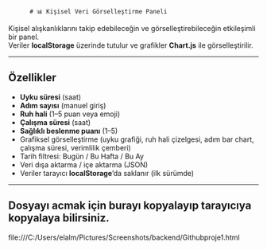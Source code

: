 

       
          # 📊 Kişisel Veri Görselleştirme Paneli

Kişisel alışkanlıklarını takip edebileceğin ve görselleştirebileceğin etkileşimli bir panel.  
Veriler **localStorage** üzerinde tutulur ve grafikler **Chart.js** ile görselleştirilir.  

---

## Özellikler

-  **Uyku süresi** (saat)
-  **Adım sayısı** (manuel giriş)
-  **Ruh hali** (1–5 puan veya emoji)
-  **Çalışma süresi** (saat)
-  **Sağlıklı beslenme puanı** (1–5)  
-  Grafiksel görselleştirme (uyku grafiği, ruh hali çizelgesi, adım bar chart, çalışma süresi, verimlilik çemberi)
-  Tarih filtresi: Bugün / Bu Hafta / Bu Ay
-  Veri dışa aktarma / içe aktarma (JSON)
-  Veriler tarayıcı **localStorage**’da saklanır (ilk sürümde)

---

## Dosyayı acmak için burayı kopyalayıp tarayıcıya kopyalaya bilirsiniz.

file:///C:/Users/elalm/Pictures/Screenshots/backend/Githubproje1.html
